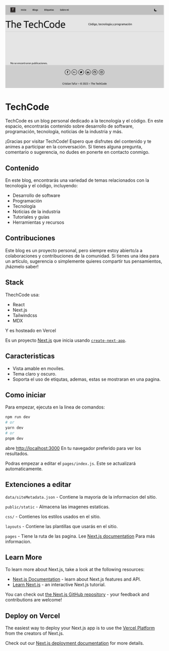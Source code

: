 ![techcode-banner](/public/static/images/ThecCode.png)


# TechCode

TechCode es un blog personal dedicado a la tecnología y el código. En este espacio, encontrarás contenido sobre desarrollo de software, programación, tecnología, noticias de la industria y más.

¡Gracias por visitar TechCode! Espero que disfrutes del contenido y te animes a participar en la conversación. Si tienes alguna pregunta, comentario o sugerencia, no dudes en ponerte en contacto conmigo.

## Contenido

En este blog, encontrarás una variedad de temas relacionados con la tecnología y el código, incluyendo:

<ul>
<li>Desarrollo de software</li>
<li>Programación</li>
<li>Tecnología</li>
<li>Noticias de la industria</li>
<li>Tutoriales y guías</li>
<li>Herramientas y recursos</li>
</ul>

## Contribuciones

Este blog es un proyecto personal, pero siempre estoy abierto/a a colaboraciones y contribuciones de la comunidad. Si tienes una idea para un artículo, sugerencia o simplemente quieres compartir tus pensamientos, ¡házmelo saber!

## Stack

ThechCode usa:

- React
- Next.js
- Tailwindcss
- MDX

Y es hosteado en Vercel

Es un proyecto [Next.js](https://nextjs.org/) que inicia usando [`create-next-app`](https://github.com/vercel/next.js/tree/canary/packages/create-next-app).

## Caracteristicas

- Vista amable en moviles.
- Tema claro y oscuro.
- Soporta el uso de etiqutas, ademas, estas se mostraran en una pagina.

## Como iniciar

Para empezar, ejecuta en la linea de comandos:

```bash
npm run dev
# or
yarn dev
# or
pnpm dev
```

abre [http://localhost:3000](http://localhost:3000) En tu navegador preferido para ver los resultados.

Podras empezar a editar el `pages/index.js`. Este se actualizará automaticamente.

## Extenciones a editar

`data/siteMetadata.json` - Contiene la mayoria de la informacion del sitio.

`public/static` - Almacena las imagenes estaticas.

`css/` - Contienes los estilos usados en el sitio.

`layouts` - Contiene las plantillas que usarás en el sitio.

`pages` - Tiene la ruta de las pagina. Lee [Next.js documentation](https://nextjs.org/docs) Para más informacion.

## Learn More

To learn more about Next.js, take a look at the following resources:

- [Next.js Documentation](https://nextjs.org/docs) - learn about Next.js features and API.
- [Learn Next.js](https://nextjs.org/learn) - an interactive Next.js tutorial.

You can check out [the Next.js GitHub repository](https://github.com/vercel/next.js/) - your feedback and contributions are welcome!

## Deploy on Vercel

The easiest way to deploy your Next.js app is to use the [Vercel Platform](https://vercel.com/new?utm_medium=default-template&filter=next.js&utm_source=create-next-app&utm_campaign=create-next-app-readme) from the creators of Next.js.

Check out our [Next.js deployment documentation](https://nextjs.org/docs/deployment) for more details.
